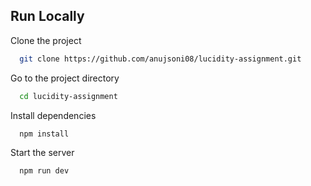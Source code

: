 ## Run Locally

Clone the project

```bash
  git clone https://github.com/anujsoni08/lucidity-assignment.git
```

Go to the project directory

```bash
  cd lucidity-assignment
```

Install dependencies

```bash
  npm install
```

Start the server

```bash
  npm run dev
```
